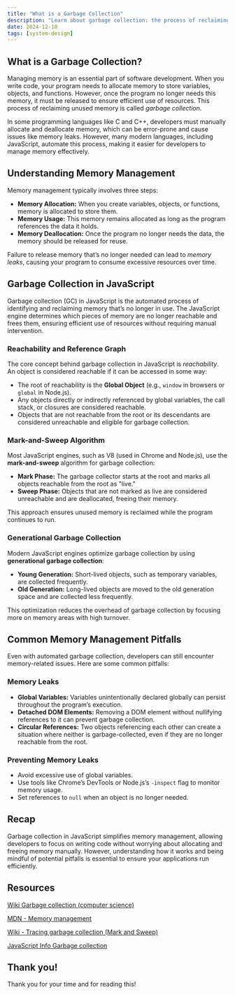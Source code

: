 ```yaml
---
title: "What is a Garbage Collection"
description: "Learn about garbage collection: the process of reclaiming unused memory in programming, with a deep dive into JavaScript's automated memory management."
date: 2024-12-10
tags: [system-design]
---
```



## What is a Garbage Collection?

Managing memory is an essential part of software development. When you write code, your program needs to allocate memory to store variables, objects, and functions. However, once the program no longer needs this memory, it must be released to ensure efficient use of resources. This process of reclaiming unused memory is called *garbage collection*.

In some programming languages like C and C++, developers must manually allocate and deallocate memory, which can be error-prone and cause issues like memory leaks. However, many modern languages, including JavaScript, automate this process, making it easier for developers to manage memory effectively.

## Understanding Memory Management

Memory management typically involves three steps:

- **Memory Allocation:** When you create variables, objects, or functions, memory is allocated to store them.
- **Memory Usage:** This memory remains allocated as long as the program references the data it holds.
- **Memory Deallocation:** Once the program no longer needs the data, the memory should be released for reuse.

Failure to release memory that’s no longer needed can lead to *memory leaks*, causing your program to consume excessive resources over time.

## Garbage Collection in JavaScript

Garbage collection (GC) in JavaScript is the automated process of identifying and reclaiming memory that’s no longer in use. The JavaScript engine determines which pieces of memory are no longer reachable and frees them, ensuring efficient use of resources without requiring manual intervention.

### Reachability and Reference Graph

The core concept behind garbage collection in JavaScript is *reachability*. An object is considered reachable if it can be accessed in some way:

- The root of reachability is the **Global Object** (e.g., `window` in browsers or `global` in Node.js).
- Any objects directly or indirectly referenced by global variables, the call stack, or closures are considered reachable.
- Objects that are not reachable from the root or its descendants are considered unreachable and eligible for garbage collection.

### Mark-and-Sweep Algorithm

Most JavaScript engines, such as V8 (used in Chrome and Node.js), use the **mark-and-sweep** algorithm for garbage collection:

- **Mark Phase:** The garbage collector starts at the root and marks all objects reachable from the root as "live."
- **Sweep Phase:** Objects that are not marked as live are considered unreachable and are deallocated, freeing their memory.

This approach ensures unused memory is reclaimed while the program continues to run.

### Generational Garbage Collection

Modern JavaScript engines optimize garbage collection by using **generational garbage collection**:

- **Young Generation:** Short-lived objects, such as temporary variables, are collected frequently.
- **Old Generation:** Long-lived objects are moved to the old generation space and are collected less frequently.

This optimization reduces the overhead of garbage collection by focusing more on memory areas with high turnover.

## Common Memory Management Pitfalls

Even with automated garbage collection, developers can still encounter memory-related issues. Here are some common pitfalls:

### Memory Leaks

- **Global Variables:** Variables unintentionally declared globally can persist throughout the program’s execution.
- **Detached DOM Elements:** Removing a DOM element without nullifying references to it can prevent garbage collection.
- **Circular References:** Two objects referencing each other can create a situation where neither is garbage-collected, even if they are no longer reachable from the root.

### Preventing Memory Leaks

- Avoid excessive use of global variables.
- Use tools like Chrome’s DevTools or Node.js’s `-inspect` flag to monitor memory usage.
- Set references to `null` when an object is no longer needed.

## Recap

Garbage collection in JavaScript simplifies memory management, allowing developers to focus on writing code without worrying about allocating and freeing memory manually. However, understanding how it works and being mindful of potential pitfalls is essential to ensure your applications run efficiently.

## Resources

[Wiki Garbage collection (computer science)]([https://en.m.wikipedia.org/wiki/Garbage_collection_(computer_science)](https://en.m.wikipedia.org/wiki/Garbage_collection_(computer_science)))

[MDN - Memory management](https://developer.mozilla.org/en-US/docs/Web/JavaScript/Memory_management)

[Wiki - Tracing garbage collection (Mark and Sweep)](https://en.wikipedia.org/wiki/Tracing_garbage_collection)

[JavaScript Info Garbage collection](https://javascript.info/garbage-collection)

## Thank you!

Thank you for your time and for reading this!